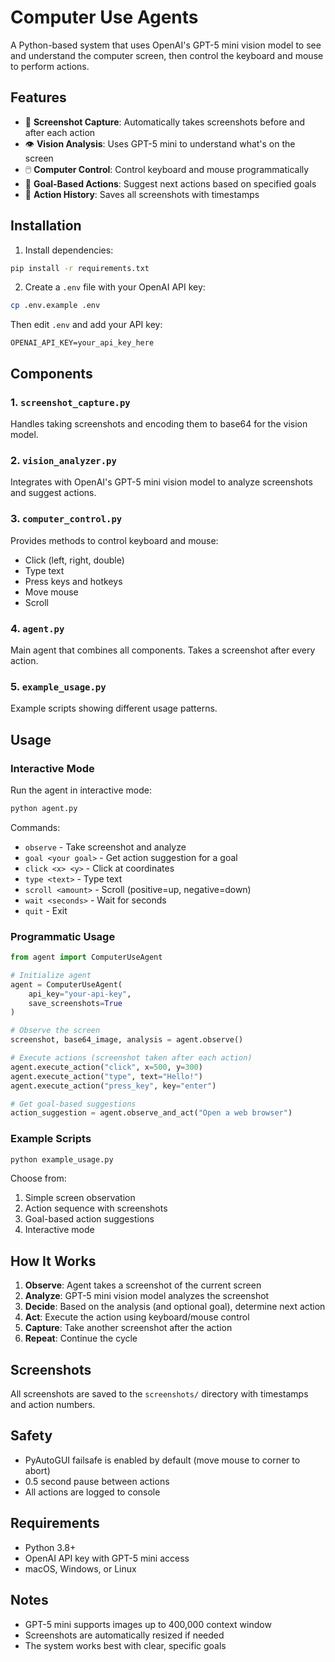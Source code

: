 # Computer Use Agents

A Python-based system that uses OpenAI's GPT-5 mini vision model to see and understand the computer screen, then control the keyboard and mouse to perform actions.

## Features

- 📸 **Screenshot Capture**: Automatically takes screenshots before and after each action
- 👁️ **Vision Analysis**: Uses GPT-5 mini to understand what's on the screen
- 🖱️ **Computer Control**: Control keyboard and mouse programmatically
- 🎯 **Goal-Based Actions**: Suggest next actions based on specified goals
- 💾 **Action History**: Saves all screenshots with timestamps

## Installation

1. Install dependencies:
```bash
pip install -r requirements.txt
```

2. Create a `.env` file with your OpenAI API key:
```bash
cp .env.example .env
```

Then edit `.env` and add your API key:
```
OPENAI_API_KEY=your_api_key_here
```

## Components

### 1. `screenshot_capture.py`
Handles taking screenshots and encoding them to base64 for the vision model.

### 2. `vision_analyzer.py`
Integrates with OpenAI's GPT-5 mini vision model to analyze screenshots and suggest actions.

### 3. `computer_control.py`
Provides methods to control keyboard and mouse:
- Click (left, right, double)
- Type text
- Press keys and hotkeys
- Move mouse
- Scroll

### 4. `agent.py`
Main agent that combines all components. Takes a screenshot after every action.

### 5. `example_usage.py`
Example scripts showing different usage patterns.

## Usage

### Interactive Mode

Run the agent in interactive mode:
```bash
python agent.py
```

Commands:
- `observe` - Take screenshot and analyze
- `goal <your goal>` - Get action suggestion for a goal
- `click <x> <y>` - Click at coordinates
- `type <text>` - Type text
- `scroll <amount>` - Scroll (positive=up, negative=down)
- `wait <seconds>` - Wait for seconds
- `quit` - Exit

### Programmatic Usage

```python
from agent import ComputerUseAgent

# Initialize agent
agent = ComputerUseAgent(
    api_key="your-api-key",
    save_screenshots=True
)

# Observe the screen
screenshot, base64_image, analysis = agent.observe()

# Execute actions (screenshot taken after each action)
agent.execute_action("click", x=500, y=300)
agent.execute_action("type", text="Hello!")
agent.execute_action("press_key", key="enter")

# Get goal-based suggestions
action_suggestion = agent.observe_and_act("Open a web browser")
```

### Example Scripts

```bash
python example_usage.py
```

Choose from:
1. Simple screen observation
2. Action sequence with screenshots
3. Goal-based action suggestions
4. Interactive mode

## How It Works

1. **Observe**: Agent takes a screenshot of the current screen
2. **Analyze**: GPT-5 mini vision model analyzes the screenshot
3. **Decide**: Based on the analysis (and optional goal), determine next action
4. **Act**: Execute the action using keyboard/mouse control
5. **Capture**: Take another screenshot after the action
6. **Repeat**: Continue the cycle

## Screenshots

All screenshots are saved to the `screenshots/` directory with timestamps and action numbers.

## Safety

- PyAutoGUI failsafe is enabled by default (move mouse to corner to abort)
- 0.5 second pause between actions
- All actions are logged to console

## Requirements

- Python 3.8+
- OpenAI API key with GPT-5 mini access
- macOS, Windows, or Linux

## Notes

- GPT-5 mini supports images up to 400,000 context window
- Screenshots are automatically resized if needed
- The system works best with clear, specific goals

